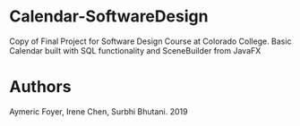 # Calendar-SoftwareDesign
Copy of Final Project for Software Design Course at Colorado College. Basic Calendar built with SQL functionality and SceneBuilder from JavaFX


# Authors
Aymeric Foyer, Irene Chen, Surbhi Bhutani. 2019
